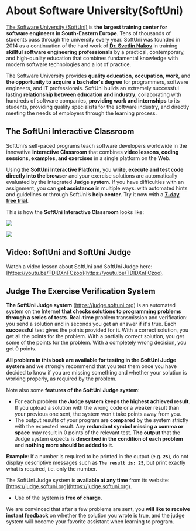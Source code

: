 # About Software University(SoftUni)

[The Software University (SoftUni)](https://softuni.org) is **the largest training center for software engineers in South-Eastern Europe**. Tens of thousands of students pass through the university every year. SoftUni was founded in 2014 as a continuation of the hard work of [**Dr. Svetlin Nakov**](https://nakov.com) in training **skillful software engineering professionals** by a practical, contemporary, and high-quality education that combines fundamental knowledge with modern software technologies and a lot of practice.

The Software University provides **quality education**, **occupation**, **work**, and **the opportunity to acquire a bachelor's degree** for programmers, software engineers, and IT professionals. SoftUni builds an extremely successful lasting **relationship between education and industry**, collaborating with hundreds of software companies, **providing work and internships** to its students, providing quality specialists for the software industry, and directly meeting the needs of employers through the learning process.

<!-- to update -->
<!-- ### Free Programming Courses at SoftUni

SoftUni organizes **free programming courses for beginners**: online and on-site in a few locations. The purpose is to give a chance to **everyone interested** in programming and technologies to **try programming**, check if they are interested and if they would get seriously involved in software development. You can sign up for the free course in **programming basics** using the SoftUni application page: [https://softuni.org](https://softuni.org).

The free programming basics courses at SoftUni aim to introduce you to **the main programming structures** from the world of software development that you will be able to apply in any programming language. These include working with **data**, **variables**, and **expressions**, using **conditional statements**, constructing **loops** and defining and calling **functions**, and other techniques to build programming logic. The training is **extremely practical** - which means there is a **strong emphasis on exercise**, and you get the opportunity to apply your knowledge as you learn them.

This **programming textbook** accompanies free programming courses for beginners at SoftUni and serves as an additional learning aid to support the learning process. -->

## The SoftUni Interactive Classroom

SoftUni’s self-paced programs teach software developers worldwide in the innovative **Interactive Classroom** that combines **video lessons, coding sessions, examples, and exercises** in a single platform on the Web.

Using the **SoftUni Interactive Platform**, you **write, execute and test code directly into the browser** and your exercise solutions are automatically evaluated by the integrated **Judge system**. If you have difficulties with an assignment, you can **get assistance** in multiple ways: with automated hints and guidelines or through SoftUni’s **help center**. Try it now with a [**7-day free trial**](https://learn.softuni.org/catalog?utm_source=FreeProgrammingBooks&utm_medium=text&utm_campaign=PythonBook).

This is how the **SoftUni Interactive Classroom** looks like:
 
![](/assets/chapter-0-images/SoftUni-Interactive-Classroom-Video.png)

![](/assets/chapter-0-images/SoftUni-Interactive-Classroom-Live-Coding-Exercise.png)

## Video: SoftUni and SoftUni Judge

Watch a video lesson about SoftUni and SoftUni Judge here: [https://youtu.be/TDlDXnFCzoo](https://youtu.be/TDlDXnFCzoo).

## Judge The Exercise Verification System

**The SoftUni Judge system** (https://judge.softuni.org) is an automated system on the Internet **that checks solutions to programming problems through a series of tests**. **Real-time** problem transmission and verification: you send a solution and in seconds you get an answer if it's true. Each **successful** test gives the points provided for it. With a correct solution, you get all the points for the problem. With a partially correct solution, you get some of the points for the problem. With a completely wrong decision, you get 0 points.

**All problem in this book are available for testing in the SoftUni Judge system** and we strongly recommend that you test them once you have decided to know if you are missing something and whether your solution is working properly, as required by the problem.

Note also some **features of the SoftUni Judge system**:
 - For each problem **the Judge system keeps the highest achieved result**. If you upload a solution with the wrong code or a weaker result than your previous one sent, the system won't take points away from you.
 - The output results of your program are **compared** by the system strictly with the expected result. Any **redundant symbol missing a comma or space** may result in 0 points of the relevant test. **The output** that the Judge system expects is **described in the condition of each problem** and **nothing more should be added to it**.

**Example**: If a number is required to be printed in the output (e.g. **`25`**), do not display descriptive messages such as **`The result is: 25`**, but print exactly what is required, i.e. only the number.

The SoftUni Judge system is **available at any time** from its website: [https://judge.softuni.org](https://judge.softuni.org).
 - Use of the system is **free of charge**.

We are convinced that after a few problems are sent, you **will like to receive instant feedback** on whether the solution you wrote is true, and the judge system will become your favorite assistant when learning to program.

<a name="become-a-developer"></a>
